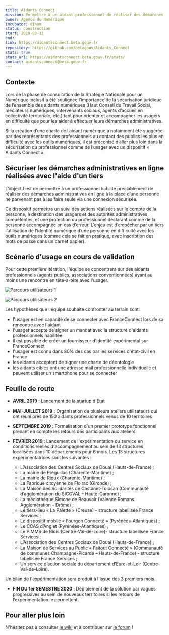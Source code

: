 ```yaml
---
title: Aidants Connect
mission: Permettre à un aidant professionnel de réaliser des démarches administratives en ligne à la place d’une personne ne parvenant pas à les faire seule.
owner: Agence du Numérique
incubator: dinum
status: construction
start: 2019-03-13
end:
link: https://aidantsconnect.beta.gouv.fr
repository: https://github.com/betagouv/Aidants_Connect
stats: true
stats_url: https://aidantsconnect.beta.gouv.fr/stats/
contact: aidantsconnect@beta.gouv.fr
---
```


## Contexte

Lors de la phase de consultation de la Stratégie Nationale pour un Numérique inclusif a été soulignée l’importance de la sécurisation juridique de l’ensemble des aidants numériques (Haut Conseil du Travail Social, médiateurs numériques, intervenants sociaux, agents d’accueil en collectivité territoriale, etc.) tant pour orienter et accompagner les usagers en difficulté que pour les aider à effectuer leurs démarches administratives.

Si la création d’une charte de l’aidant numérique a notamment été suggérée par des représentants des professionnels au contact des publics les plus en difficulté avec les outils numériques, il est préconisé d’aller plus loin dans la sécurisation du professionnel comme de l’usager avec un dispositif « Aidants Connect ».

## Sécuriser les démarches administratives en ligne réalisées avec l'aide d'un tiers

L’objectif est de permettre à un professionnel habilité préalablement de réaliser des démarches administratives en ligne à la place d’une personne ne parvenant pas à les faire seule via une connexion sécurisée.

Ce dispositif permettra un suivi des actions réalisées sur le compte de la personne, à destination des usagers et des autorités administratives compétentes, et une protection du professionnel déclarant comme de la personne accompagnée en cas d’erreur. L’enjeu est d’empêcher par un tiers l’utilisation de l’identité numérique d’une personne en difficulté avec les outils numériques (comme cela se fait en pratique, avec inscription des mots de passe dans un carnet papier).

## Scénario d'usage en cours de validation

Pour cette première itération, l'équipe se concentrera sur des aidants professionnels (agents publics, associations conventionnées) ayant au moins une rencontre en tête-à-tête avec l'usager.

![Parcours utilisateurs 1](/img/startups/aidantsconnect/parcoursaidantsconnect1.jpeg)

![Parcours utilisateurs 2](/img/startups/aidantsconnect/parcoursaidantsconnect2.jpeg)

Les hypothèses que l'équipe souhaite confronter au terrain sont:
- l'usager est en capacité de se connecter avec FranceConnect lors de sa rencontre avec l'aidant
- l'usager accepte de signer un mandat avec la structure d'aidants professionnels habilitée
- il est possible de créer un fournisseur d'identité expérimental sur FranceConnect
- l'usager est connu dans 80% des cas par les services d'état-civil en France
- les aidants acceptent de signer une charte de déontologie
- les aidants ciblés ont une adresse mail professionnelle individuelle et peuvent utiliser un smartphone pour se connecter

## Feuille de route

- **AVRIL 2019** : Lancement de la startup d'Etat
- **MAI-JUILLET 2019** : Organisation de plusieurs ateliers utilisateurs qui ont réuni près de 150 aidants professionnels venus de 10 territoires
- **SEPTEMBRE 2019** : Formalisation d'un premier prototype fonctionnel prenant en compte les retours des participants aux ateliers
- **FEVRIER 2019** : Lancement de l'expérimentation du service en conditions réelles d'accompagnement au sein de 13 structures localisées dans 10 départements pour 6 mois. Les 13 structures expérimentatrices sont les suivantes :
 
    - L’Association des Centres Sociaux de Douai (Hauts-de-France) ;
    - La mairie de Préguillac (Charente-Maritime) ;
    - La mairie de Rioux (Charente-Maritime) ;
    - La Fabrique citoyenne de Floirac (Gironde) ; 
    - La Maison des Solidarités de Castanet-Tolosan (Communauté d’agglomération du SICOVAL – Haute-Garonne) ;
    - La médiathèque Simone de Beauvoir (Valence Romans Agglomération – Drôme) ;
    - Le tiers-lieu « La Palette » (Creuse) - structure labellisée France Services  ;
    - Le dispositif mobile « Fourgon Connecté » (Pyrénées-Atlantiques) ;
    - Le CCAS d’Anglet (Pyrénées-Atlantiques) ;
    - Le PIMMS de Blois (Centre-Val-de-Loire)-  structure labellisée France Services  ;
    - L’Association des Centres Sociaux de Douai (Hauts-de-France) ;
    - La Maison de Services au Public « Faitout Connecté » (Communauté de communes Champagne-Picarde – Hauts-de-France) - structure labellisée France Services ;
    - Un service d’action sociale du département d’Eure-et-Loir (Centre-Val-de-Loire).

Un bilan de l'expérimentation sera produit à l'issue des 3 premiers mois.

- **FIN DU 1er SEMESTRE 2020** : Déploiement de la solution par vagues progressives au sein de nouveaux territoires si les retours de l’expérimentation le permettent.


## Pour aller plus loin

N'hésitez pas à consulter [le wiki](https://github.com/betagouv/Aidants_Connect/wiki) et à contribuer sur [le forum](https://forum.societenumerique.gouv.fr/category/8/aidants-connect) !
